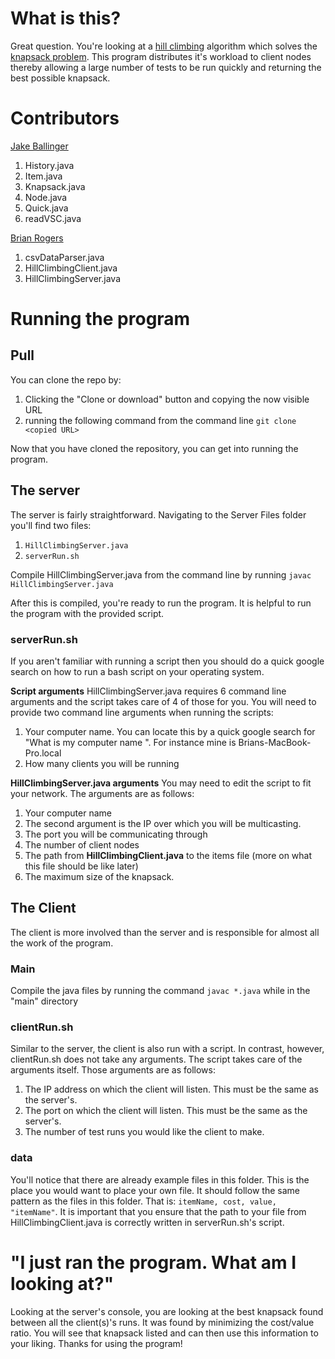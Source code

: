 # What is this? #

Great question. You're looking at a [hill climbing](https://en.wikipedia.org/wiki/Hill_climbing) algorithm which solves the [knapsack problem](https://en.wikipedia.org/wiki/Knapsack_problem). This program distributes it's workload to client nodes thereby allowing a large number of tests to be run quickly and returning the best possible knapsack.

# Contributors #

[Jake Ballinger](http://ballingerj.github.io/)

1. History.java
2. Item.java
3. Knapsack.java
4. Node.java
5. Quick.java
6. readVSC.java

[Brian Rogers](brianjmrogers.github.io)

1. csvDataParser.java
2. HillClimbingClient.java
3. HillClimbingServer.java

# Running the program #

## Pull ##

You can clone the repo by:
1. Clicking the "Clone or download" button and copying the now visible URL
2. running the following command from the command line ```git clone <copied URL> ```

Now that you have cloned the repository, you can get into running the program.

## The server ##

The server is fairly straightforward. Navigating to the Server Files folder you'll find two files:

1. ```HillClimbingServer.java```
2. ```serverRun.sh```

Compile HillClimbingServer.java from the command line by running ```javac HillClimbingServer.java```

After this is compiled, you're ready to run the program. It is helpful to run the program with the provided script.

### serverRun.sh ###

If you aren't familiar with running a script then you should do a quick google search on how to run a bash script on your operating system.


**Script arguments**
HillClimbingServer.java requires 6 command line arguments and the script takes care of 4 of those for you. You will need to provide two command line arguments when running the scripts:

1. Your computer name. You can locate this by a quick google search for "What is my computer name <myComputer>". For instance mine is Brians-MacBook-Pro.local
2. How many clients you will be running

**HillClimbingServer.java arguments**
You may need to edit the script to fit your network. The arguments are as follows:

1. Your computer name
2. The second argument is the IP over which you will be multicasting.
3. The port you will be communicating through
4. The number of client nodes
5. The path from **HillClimbingClient.java** to the items file (more on what this file should be like later)
6. The maximum size of the knapsack.

## The Client ##

The client is more involved than the server and is responsible for almost all the work of the program.

### Main ###

Compile the java files by running the command ``` javac *.java ``` while in the "main" directory

### clientRun.sh ###

Similar to the server, the client is also run with a script. In contrast, however, clientRun.sh does not take any arguments. The script takes care of the arguments itself. Those arguments are as follows:
1. The IP address on which the client will listen. This must be the same as the server's.
2. The port on which the client will listen. This must be the same as the server's.
3. The number of test runs you would like the client to make.

### data ###

You'll notice that there are already example files in this folder. This is the place you would want to place your own file. It should follow the same pattern as the files in this folder. That is: ``` itemName, cost, value, "itemName" ```. It is important that you ensure that the path to your file from HillClimbingClient.java is correctly written in serverRun.sh's script.

# "I just ran the program. What am I looking at?" #

Looking at the server's console, you are looking at the best knapsack found between all the client(s)'s runs. It was found by minimizing the cost/value ratio. You will see that knapsack listed and can then use this information to your liking. Thanks for using the program!
